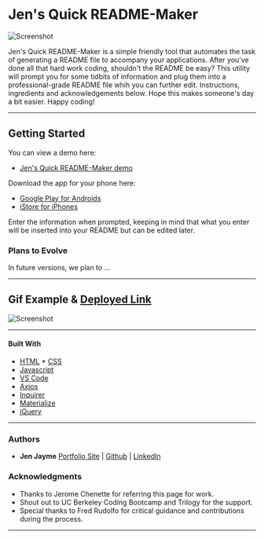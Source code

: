 # Jen's Quick README-Maker

![Screenshot](assets/images/ss-mm.PNG)

Jen's Quick README-Maker is a simple friendly tool that automates the task of generating a README file to accompany your applications. After you've done all that hard work coding, shouldn't the README be easy?  This utility will prompt you for some tidbits of information and plug them into a professional-grade README file whih you can further edit.  Instructions, ingredients and acknowledgements below. Hope this makes someone's day a bit easier.  Happy coding!
__________

## Getting Started

You can view a demo here: 
* [Jen's Quick README-Maker demo](https://jenjayme.github.io/readme-generator/)

Download the app for your phone here:
* [Google Play for Androids](https://play.google.com/apps) 
* [iStore for iPhones](https://www.apple.com/ios/app-store/)

Enter the information when prompted, keeping in mind that what you enter will be inserted into your README but can be edited later.

### Plans to Evolve

In future versions, we plan to ...
__________

## Gif Example & [Deployed Link](https://gabesucich.github.io/Project1_CGJK/)

![Screenshot](assets/images/sr-pm.gif)

__________________

#### Built With

* [HTML](https://developer.mozilla.org/en-US/docs/Web/HTML) * [CSS](https://developer.mozilla.org/en-US/docs/Web/CSS)
* [Javascript](https://developer.mozilla.org/en-US/docs/Web/JavaScript)
* [VS Code](https://code.visualstudio.com/)
* [Axios](https://www.npmjs.com/package/axios)
* [Inquirer](https://www.npmjs.com/package/inquirer)
* [Materialize](https://materializecss.com/)
* [jQuery](https://jquery.com/)

_____

### Authors
* **Jen Jayme** [Portfolio Site](www.jaymedev.com) | [Github](https://github.com/jenjayme) | [LinkedIn](https://www.linkedin.com/jenjayme)

### Acknowledgments
* Thanks to Jerome Chenette for referring this page for work.
* Shout out to UC Berkeley Coding Bootcamp and Trilogy for the support.
* Special thanks to Fred Rudolfo for critical guidance and contributions during the process.
___